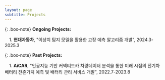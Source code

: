 ```yaml
---
layout: page
subtitle: Projects
---
```


{: .box-note}
**Ongoing Projects:**

　1. **현대자동차**, "이상치 탐지 모델을 활용한 고장 예측 알고리즘 개발", 2024.3-2025.3

{: .box-note}
**Past Projects:**

　1. **AiCAR**, "인공지능 기반 커넥티드카 차량데이터 분석을 통한 미래 시점의 전기차 배터리 잔존가치 예측 및 배터리 관리 서비스 개발", 2022.7-2023.8